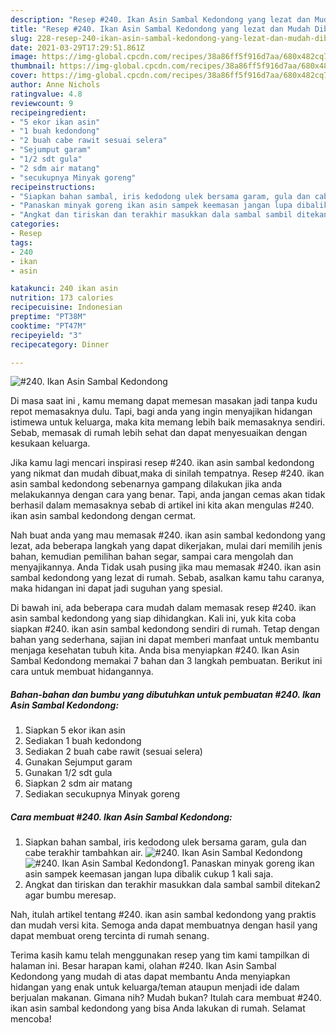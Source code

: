 ```yaml
---
description: "Resep #240. Ikan Asin Sambal Kedondong yang lezat dan Mudah Dibuat"
title: "Resep #240. Ikan Asin Sambal Kedondong yang lezat dan Mudah Dibuat"
slug: 228-resep-240-ikan-asin-sambal-kedondong-yang-lezat-dan-mudah-dibuat
date: 2021-03-29T17:29:51.861Z
image: https://img-global.cpcdn.com/recipes/38a86ff5f916d7aa/680x482cq70/240-ikan-asin-sambal-kedondong-foto-resep-utama.jpg
thumbnail: https://img-global.cpcdn.com/recipes/38a86ff5f916d7aa/680x482cq70/240-ikan-asin-sambal-kedondong-foto-resep-utama.jpg
cover: https://img-global.cpcdn.com/recipes/38a86ff5f916d7aa/680x482cq70/240-ikan-asin-sambal-kedondong-foto-resep-utama.jpg
author: Anne Nichols
ratingvalue: 4.8
reviewcount: 9
recipeingredient:
- "5 ekor ikan asin"
- "1 buah kedondong"
- "2 buah cabe rawit sesuai selera"
- "Sejumput garam"
- "1/2 sdt gula"
- "2 sdm air matang"
- "secukupnya Minyak goreng"
recipeinstructions:
- "Siapkan bahan sambal, iris kedodong ulek bersama garam, gula dan cabe terakhir tambahkan air."
- "Panaskan minyak goreng ikan asin sampek keemasan jangan lupa dibalik cukup 1 kali saja."
- "Angkat dan tiriskan dan terakhir masukkan dala sambal sambil ditekan2 agar bumbu meresap."
categories:
- Resep
tags:
- 240
- ikan
- asin

katakunci: 240 ikan asin 
nutrition: 173 calories
recipecuisine: Indonesian
preptime: "PT38M"
cooktime: "PT47M"
recipeyield: "3"
recipecategory: Dinner

---
```



![#240. Ikan Asin Sambal Kedondong](https://img-global.cpcdn.com/recipes/38a86ff5f916d7aa/680x482cq70/240-ikan-asin-sambal-kedondong-foto-resep-utama.jpg)

Di masa  saat ini , kamu memang dapat memesan masakan jadi tanpa kudu repot memasaknya dulu. Tapi, bagi anda yang ingin menyajikan hidangan istimewa untuk keluarga, maka kita memang lebih baik memasaknya sendiri. Sebab, memasak di rumah lebih sehat dan dapat menyesuaikan dengan kesukaan keluarga.

Jika kamu lagi mencari inspirasi resep #240. ikan asin sambal kedondong yang nikmat dan mudah dibuat,maka di sinilah tempatnya. Resep #240. ikan asin sambal kedondong  sebenarnya gampang dilakukan jika anda melakukannya dengan cara yang benar. Tapi, anda jangan cemas akan tidak berhasil dalam memasaknya 
sebab di artikel ini kita akan mengulas #240. ikan asin sambal kedondong dengan cermat.  



Nah buat anda yang mau memasak #240. ikan asin sambal kedondong yang lezat, ada beberapa langkah yang dapat dikerjakan, mulai dari memilih jenis bahan, kemudian pemilihan bahan segar, sampai cara mengolah dan menyajikannya. Anda Tidak usah pusing jika mau memasak #240. ikan asin sambal kedondong yang lezat di rumah. Sebab, asalkan kamu  tahu caranya, maka hidangan ini dapat jadi suguhan yang spesial.

Di bawah ini, ada beberapa cara mudah dalam memasak resep #240. ikan asin sambal kedondong yang siap dihidangkan. Kali ini, yuk kita coba siapkan #240. ikan asin sambal kedondong sendiri di rumah. Tetap dengan bahan yang sederhana, sajian ini dapat memberi manfaat untuk membantu menjaga kesehatan tubuh kita. Anda bisa menyiapkan #240. Ikan Asin Sambal Kedondong memakai 7 bahan dan 3 langkah pembuatan. Berikut ini cara untuk membuat hidangannya.

<!--inarticleads1-->

##### Bahan-bahan dan bumbu yang dibutuhkan untuk pembuatan #240. Ikan Asin Sambal Kedondong:

1. Siapkan 5 ekor ikan asin
1. Sediakan 1 buah kedondong
1. Sediakan 2 buah cabe rawit (sesuai selera)
1. Gunakan Sejumput garam
1. Gunakan 1/2 sdt gula
1. Siapkan 2 sdm air matang
1. Sediakan secukupnya Minyak goreng




<!--inarticleads2-->

##### Cara membuat #240. Ikan Asin Sambal Kedondong:

1. Siapkan bahan sambal, iris kedodong ulek bersama garam, gula dan cabe terakhir tambahkan air.
<img src="https://img-global.cpcdn.com/steps/1dd96b2da3055519/160x128cq70/240-ikan-asin-sambal-kedondong-langkah-memasak-1-foto.jpg" alt="#240. Ikan Asin Sambal Kedondong"><img src="https://img-global.cpcdn.com/steps/3d0717e988bef74d/160x128cq70/240-ikan-asin-sambal-kedondong-langkah-memasak-1-foto.jpg" alt="#240. Ikan Asin Sambal Kedondong">1. Panaskan minyak goreng ikan asin sampek keemasan jangan lupa dibalik cukup 1 kali saja.
1. Angkat dan tiriskan dan terakhir masukkan dala sambal sambil ditekan2 agar bumbu meresap.




Nah, itulah artikel tentang  #240. ikan asin sambal kedondong  yang praktis dan mudah versi kita. Semoga anda dapat membuatnya dengan hasil yang dapat membuat oreng tercinta di rumah senang. 

Terima kasih kamu telah menggunakan resep yang tim kami tampilkan di halaman ini. Besar harapan kami, olahan  #240. Ikan Asin Sambal Kedondong yang mudah di atas dapat membantu Anda menyiapkan hidangan yang enak untuk keluarga/teman ataupun menjadi ide dalam berjualan makanan. Gimana nih? Mudah bukan? Itulah cara membuat #240. ikan asin sambal kedondong yang bisa Anda lakukan di rumah. Selamat mencoba!

